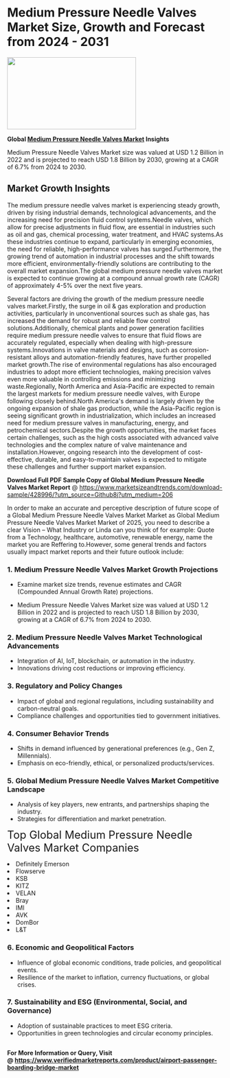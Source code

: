 <H1>Medium Pressure Needle Valves Market Size, Growth and Forecast from 2024 - 2031</H1><img class="aligncenter size-medium wp-image-584254" src="https://thirdeyenews.in/wp-content/uploads/2024/09/Global-Market-Research-300x168.jpeg" alt="" width="300" height="168" /><p><strong>Global&nbsp;<a href="https://www.marketsizeandtrends.com/download-sample/428996/?utm_source=Github8j?utm_medium=206">Medium Pressure Needle Valves Market</a> Insights</strong></p><p>Medium Pressure Needle Valves Market size was valued at USD 1.2 Billion in 2022 and is projected to reach USD 1.8 Billion by 2030, growing at a CAGR of 6.7% from 2024 to 2030.</p><p><h2>Market Growth Insights</h2> <p>The medium pressure needle valves market is experiencing steady growth, driven by rising industrial demands, technological advancements, and the increasing need for precision fluid control systems.Needle valves, which allow for precise adjustments in fluid flow, are essential in industries such as oil and gas, chemical processing, water treatment, and HVAC systems.As these industries continue to expand, particularly in emerging economies, the need for reliable, high-performance valves has surged.Furthermore, the growing trend of automation in industrial processes and the shift towards more efficient, environmentally-friendly solutions are contributing to the overall market expansion.The global medium pressure needle valves market is expected to continue growing at a compound annual growth rate (CAGR) of approximately 4-5% over the next five years.</p> <p>Several factors are driving the growth of the medium pressure needle valves market.Firstly, the surge in oil & gas exploration and production activities, particularly in unconventional sources such as shale gas, has increased the demand for robust and reliable flow control solutions.Additionally, chemical plants and power generation facilities require medium pressure needle valves to ensure that fluid flows are accurately regulated, especially when dealing with high-pressure systems.Innovations in valve materials and designs, such as corrosion-resistant alloys and automation-friendly features, have further propelled market growth.The rise of environmental regulations has also encouraged industries to adopt more efficient technologies, making precision valves even more valuable in controlling emissions and minimizing waste.Regionally, North America and Asia-Pacific are expected to remain the largest markets for medium pressure needle valves, with Europe following closely behind.North America's demand is largely driven by the ongoing expansion of shale gas production, while the Asia-Pacific region is seeing significant growth in industrialization, which includes an increased need for medium pressure valves in manufacturing, energy, and petrochemical sectors.Despite the growth opportunities, the market faces certain challenges, such as the high costs associated with advanced valve technologies and the complex nature of valve maintenance and installation.However, ongoing research into the development of cost-effective, durable, and easy-to-maintain valves is expected to mitigate these challenges and further support market expansion.</p> <p><span class=""><strong>Download Full PDF Sample Copy of Global Medium Pressure Needle Valves Market Report</strong> @ <a href="https://www.marketsizeandtrends.com/download-sample/428996/?utm_source=Github8j?utm_medium=206" target="_blank">https://www.marketsizeandtrends.com/download-sample/428996/?utm_source=Github8j?utm_medium=206</a></span></p><p>In order to make an accurate and perceptive description of future scope of a Global&nbsp;Medium Pressure Needle Valves Market Market as Global&nbsp;Medium Pressure Needle Valves Market Market of 2025, you need to describe a clear Vision &ndash; What Industry or Linda can you think of for example: Quote from a Technology, healthcare, automotive, renewable energy, name the market you are Reffering to.However, some general trends and factors usually impact market reports and their future outlook include:</p><h3>1.&nbsp;<strong>Medium Pressure Needle Valves Market Growth Projections</strong></h3><ul><li>Examine market size trends, revenue estimates and CAGR (Compounded Annual Growth Rate) projections.</li><li><p>Medium Pressure Needle Valves Market size was valued at USD 1.2 Billion in 2022 and is projected to reach USD 1.8 Billion by 2030, growing at a CAGR of 6.7% from 2024 to 2030.</p></li></ul><h3>2.&nbsp;<strong>Medium Pressure Needle Valves Market Technological Advancements</strong></h3><ul><li>Integration of AI, IoT, blockchain, or automation in the industry.</li><li>Innovations driving cost reductions or improving efficiency.</li></ul><h3>3.&nbsp;<strong>Regulatory and Policy Changes</strong></h3><ul><li>Impact of global and regional regulations, including sustainability and carbon-neutral goals.</li><li>Compliance challenges and opportunities tied to government initiatives.</li></ul><h3>4.&nbsp;<strong>Consumer Behavior Trends</strong></h3><ul><li>Shifts in demand influenced by generational preferences (e.g., Gen Z, Millennials).</li><li>Emphasis on eco-friendly, ethical, or personalized products/services.</li></ul><h3>5.&nbsp;<strong>Global Medium Pressure Needle Valves Market Competitive Landscape</strong></h3><ul><li>Analysis of key players, new entrants, and partnerships shaping the industry.</li><li>Strategies for differentiation and market penetration.</li></ul><p data-pm-slice="1 1 []"><span style="color: inherit; font-family: inherit; font-size: 25px;">Top Global Medium Pressure Needle Valves Market Companies</span></p><div class="" data-test-id=""><p><li>Definitely Emerson</li><li> Flowserve</li><li> KSB</li><li> KITZ</li><li> VELAN</li><li> Bray</li><li> IMI</li><li> AVK</li><li> DomBor</li><li> L&T</li></p></div><h3>6.&nbsp;<strong>Economic and Geopolitical Factors</strong></h3><ul><li>Influence of global economic conditions, trade policies, and geopolitical events.</li><li>Resilience of the market to inflation, currency fluctuations, or global crises.</li></ul><h3>7.&nbsp;<strong>Sustainability and ESG (Environmental, Social, and Governance)</strong></h3><ul><li>Adoption of sustainable practices to meet ESG criteria.</li><li>Opportunities in green technologies and circular economy principles.</li></ul><h2><strong style="font-size: 14px;">For More Information or Query, Visit @&nbsp;</strong><a style="background-color: #ffffff; font-size: 14px;" href="https://www.marketsizeandtrends.com/report/medium-pressure-needle-valves-market/" target="_blank">https://www.verifiedmarketreports.com/product/airport-passenger-boarding-bridge-market</a></h2>